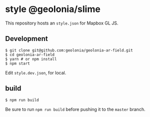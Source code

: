 # style @geolonia/slime

This repository hosts an `style.json` for Mapbox GL JS.

## Development

```shell
$ git clone git@github.com:geolonia/geolonia-ar-field.git
$ cd geolonia-ar-field
$ yarn # or npm install
$ npm start
```

Edit `style.dev.json`, for local.

## build

```shell
$ npm run build
```

Be sure to run `npm run build` before pushing it to the `master` branch.
